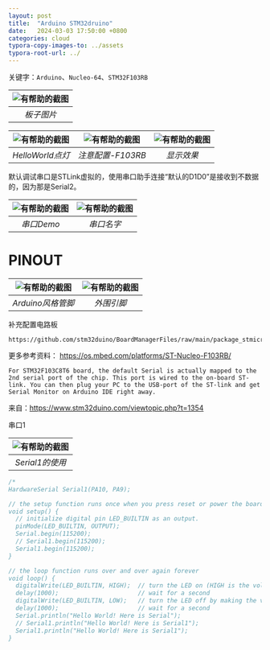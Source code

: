 ```yaml
---
layout: post
title:  "Arduino STM32druino"
date:   2024-03-03 17:50:00 +0800
categories: cloud
typora-copy-images-to: ../assets
typora-root-url: ../
---
```


关键字：`Arduino`、`Nucleo-64`、`STM32F103RB`

| ![有帮助的截图](/assets/微信截图_20240303180614.png) |
| :-----------------: |
|         *板子图片*   |

| ![有帮助的截图](/assets/微信截图_20240303180322.png) | ![有帮助的截图](/assets/f8f6729114de691f89afd2013304bb0.jpg) | ![有帮助的截图](/assets/copy_D9B317BD-A603-4EE6-A66A-0DECE927984E-min.gif) |
| :-----------: | :---------------: | :----------: |
|    *HelloWorld点灯*  |  *注意配置-F103RB*   |   *显示效果*   |

默认调试串口是STLink虚拟的，使用串口助手连接“默认的D1D0”是接收到不数据的，因为那是Serial2。

| ![有帮助的截图](/assets/微信截图_20240304154255.png) | ![有帮助的截图](/assets/a3df58f1215c6eaea614d2800021e28.png) |
| :----------------------------------------: | :----------------------------------------: |
|          *串口Demo*          |          *串口名字*          |


# PINOUT

| ![有帮助的截图](/assets/FT4S7MBJ98RBEZI.jpg) | ![有帮助的截图](/assets/F8VOF5RJ98RBEZH.png) |
| :----------------------------------------: | :----------------------------------------: |
|          *Arduino风格管脚*          |          *外围引脚*          |

补充配置电路板
```
https://github.com/stm32duino/BoardManagerFiles/raw/main/package_stmicroelectronics_index.json
```

更多参考资料：
https://os.mbed.com/platforms/ST-Nucleo-F103RB/


```
For STM32F103C8T6 board, the default Serial is actually mapped to the 2nd serial port of the chip. This port is wired to the on-board ST-link. You can then plug your PC to the USB-port of the ST-link and get Serial Monitor on Arduino IDE right away.
```
来自：https://www.stm32duino.com/viewtopic.php?t=1354

串口1

| ![有帮助的截图](/assets/微信截图_20240320221106.png) |
| :----------------------------------------: |
|          *Serial1的使用*          |

```cpp
/* 
HardwareSerial Serial1(PA10, PA9);

// the setup function runs once when you press reset or power the board
void setup() {
  // initialize digital pin LED_BUILTIN as an output.
  pinMode(LED_BUILTIN, OUTPUT);
  Serial.begin(115200);
  // Serial1.begin(115200);
  Serial1.begin(115200);
}

// the loop function runs over and over again forever
void loop() {
  digitalWrite(LED_BUILTIN, HIGH);  // turn the LED on (HIGH is the voltage level)
  delay(1000);                      // wait for a second
  digitalWrite(LED_BUILTIN, LOW);   // turn the LED off by making the voltage LOW
  delay(1000);                      // wait for a second
  Serial.println("Hello World! Here is Serial");
  // Serial1.println("Hello World! Here is Serial1");
  Serial1.println("Hello World! Here is Serial1");
}
```